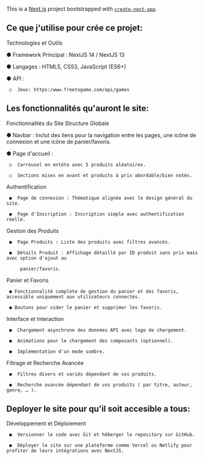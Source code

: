 This is a [Next.js](https://nextjs.org/) project bootstrapped with [`create-next-app`](https://github.com/vercel/next.js/tree/canary/packages/create-next-app).

## Ce que j'utilise pour crée ce projet:

Technologies et Outils

●  Framework Principal : NextJS 14 / NextJS 13

●  Langages : HTML5, CSS3, JavaScript (ES6+)

●  API :

     ○  Jeux: https:/www.freetogame.com/api/games

## Les fonctionnalités qu'auront le site:

Fonctionnalités du Site Structure Globale

●  Navbar : Inclut des liens pour la navigation entre les pages, une icône de connexion et une icône de panier/favoris.

●  Page d'accueil :

     ○  Carrousel en entête avec 5 produits aléatoires.

     ○  Sections mises en avant et produits à prix abordable/bien notés.

Authentification

     ●  Page de connexion : Thématique alignée avec le design général du site.

     ●  Page d'Inscription : Inscription simple avec authentification réelle.

Gestion des Produits

     ●  Page Produits : Liste des produits avec filtres avancés.

     ●  Détails Produit : Affichage détaillé par ID produit sans prix mais avec option d'ajout au

         panier/favoris.

Panier et Favoris

     ● Fonctionnalité complète de gestion du panier et des favoris, accessible uniquement aux utilisateurs connectés.

     ● Boutons pour vider le panier et supprimer les favoris.

Interface et Interaction

     ●  Chargement asynchrone des données API avec logo de chargement.

     ●  Animations pour le chargement des composants (optionnel).

     ●  Implémentation d'un mode sombre.

Filtrage et Recherche Avancée

     ●  Filtres divers et variés dépendant de vos produits.

     ●  Recherche avancée dépendant de vos produits ( par titre, auteur, genre, … ).

## Deployer le site pour qu'il soit accesible a tous:

Développement et Déploiement

     ●  Versionner le code avec Git et héberger le repository sur GitHub.

     ●  Déployer le site sur une plateforme comme Vercel ou Netlify pour profiter de leurs intégrations avec NextJS.